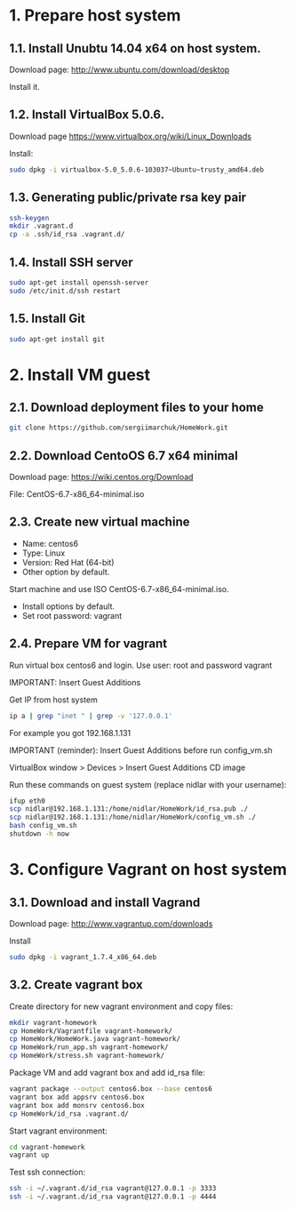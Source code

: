 # 1. Prepare host system

## 1.1. Install Unubtu 14.04 x64 on host system.

Download page: http://www.ubuntu.com/download/desktop

Install it.

## 1.2. Install VirtualBox 5.0.6.

Download page https://www.virtualbox.org/wiki/Linux_Downloads

Install:

```bash
sudo dpkg -i virtualbox-5.0_5.0.6-103037~Ubuntu~trusty_amd64.deb
```

## 1.3. Generating public/private rsa key pair

```bash
ssh-keygen
mkdir .vagrant.d
cp -a .ssh/id_rsa .vagrant.d/
```

## 1.4. Install SSH server

```bash
sudo apt-get install openssh-server
sudo /etc/init.d/ssh restart
```

## 1.5. Install Git

```bash
sudo apt-get install git
```

# 2. Install VM guest

## 2.1. Download deployment files to your home

```bash
git clone https://github.com/sergiimarchuk/HomeWork.git
```

## 2.2. Download CentoOS 6.7 x64 minimal

Download page: https://wiki.centos.org/Download

File: CentOS-6.7-x86_64-minimal.iso

## 2.3. Create new virtual machine
- Name: centos6
- Type: Linux
- Version: Red Hat (64-bit)
- Other option by default.

Start machine and use ISO CentOS-6.7-x86_64-minimal.iso.
- Install options by default.
- Set root password: vagrant

## 2.4. Prepare VM for vagrant

Run virtual box centos6 and login.
Use user: root and password vagrant

IMPORTANT: Insert Guest Additions

Get IP from host system
```bash
ip a | grep "inet " | grep -v '127.0.0.1'
```

For example you got 192.168.1.131

IMPORTANT (reminder): Insert Guest Additions before run config_vm.sh

VirtualBox window > Devices > Insert Guest Additions CD image

Run these commands on guest system (replace nidlar with your username):

```bash
ifup eth0
scp nidlar@192.168.1.131:/home/nidlar/HomeWork/id_rsa.pub ./
scp nidlar@192.168.1.131:/home/nidlar/HomeWork/config_vm.sh ./
bash config_vm.sh
shutdown -h now
```

# 3. Configure Vagrant on host system

## 3.1. Download and install Vagrand

Download page: http://www.vagrantup.com/downloads

Install
```bash
sudo dpkg -i vagrant_1.7.4_x86_64.deb
```

## 3.2. Create vagrant box

Create directory for new vagrant environment and copy files:

```bash
mkdir vagrant-homework
cp HomeWork/Vagrantfile vagrant-homework/
cp HomeWork/HomeWork.java vagrant-homework/
cp HomeWork/run_app.sh vagrant-homework/
cp HomeWork/stress.sh vagrant-homework/
```

Package VM and add vagrant box and add id_rsa file:

```bash
vagrant package --output centos6.box --base centos6
vagrant box add appsrv centos6.box
vagrant box add monsrv centos6.box
cp HomeWork/id_rsa .vagrant.d/
```

Start vagrant environment:

```bash
cd vagrant-homework
vagrant up
```

Test ssh connection:

```bash
ssh -i ~/.vagrant.d/id_rsa vagrant@127.0.0.1 -p 3333
ssh -i ~/.vagrant.d/id_rsa vagrant@127.0.0.1 -p 4444
```
